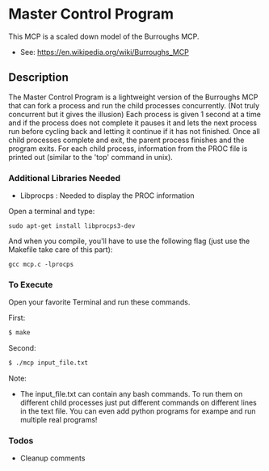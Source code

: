 # Master Control Program

This MCP is a scaled down model of the Burroughs MCP.
  - See: https://en.wikipedia.org/wiki/Burroughs_MCP

## Description
The Master Control Program is a lightweight version of the Burroughs MCP that can fork a process and run the child processes concurrently. (Not truly concurrent but it gives the illusion) Each process is given 1 second at a time and if the process does not complete it pauses it and lets the next process run before cycling back and letting it continue if it has not finished. Once all child processes complete and exit, the parent process finishes and the program exits. For each child process, information from the PROC file is printed out (similar to the 'top' command in unix).

### Additional Libraries Needed
 - Libprocps : Needed to display the PROC information 

Open a terminal and type:

    sudo apt-get install libprocps3-dev

And when you compile, you'll have to use the following flag (just use the Makefile take care of this part):

    gcc mcp.c -lprocps

### To Execute
Open your favorite Terminal and run these commands.

First:
```sh
$ make
```

Second:
```sh
$ ./mcp input_file.txt
```
Note:
* The input_file.txt can contain any bash commands. To run them on different child processes just put different commands on different lines in the text file. You can even add python programs for exampe and run multiple real programs!

### Todos

 - Cleanup comments


   [benpoliquin]: <https://github.com/benpoliquin>

